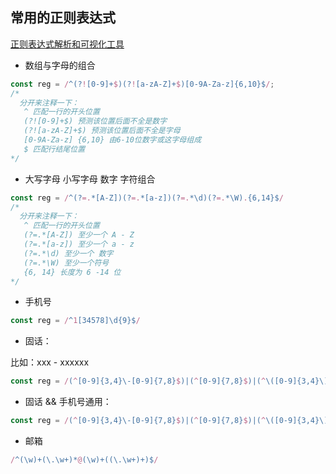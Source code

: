 ## 常用的正则表达式

[正则表达式解析和可视化工具](http://www.htmleaf.com/Demo/201601153028.html)


* 数组与字母的组合

```js
const reg = /^(?![0-9]+$)(?![a-zA-Z]+$)[0-9A-Za-z]{6,10}$/;
/*
  分开来注释一下：
   ^ 匹配一行的开头位置
   (?![0-9]+$) 预测该位置后面不全是数字
   (?![a-zA-Z]+$) 预测该位置后面不全是字母
   [0-9A-Za-z] {6,10} 由6-10位数字或这字母组成
   $ 匹配行结尾位置
*/
```

* 大写字母 小写字母 数字 字符组合

```js
const reg = /^(?=.*[A-Z])(?=.*[a-z])(?=.*\d)(?=.*\W).{6,14}$/
/*
  分开来注释一下：
   ^ 匹配一行的开头位置
   (?=.*[A-Z]) 至少一个 A - Z
   (?=.*[a-z]) 至少一个 a - z
   (?=.*\d) 至少一个 数字
   (?=.*\W) 至少一个符号
   {6, 14} 长度为 6 -14 位
*/
```

* 手机号

```js
const reg = /^1[34578]\d{9}$/
```

* 固话：

比如：xxx - xxxxxx

```js
const reg = /(^[0-9]{3,4}\-[0-9]{7,8}$)|(^[0-9]{7,8}$)|(^\([0-9]{3,4}\)[0-9]{3,8}$)/
```

* 固话 && 手机号通用：

```js
const reg = /(^[0-9]{3,4}\-[0-9]{7,8}$)|(^[0-9]{7,8}$)|(^\([0-9]{3,4}\)[0-9]{3,8}$)|(^1[34578]\d{9}$)/
```

* 邮箱

```js
/^(\w)+(\.\w+)*@(\w)+((\.\w+)+)$/
```
